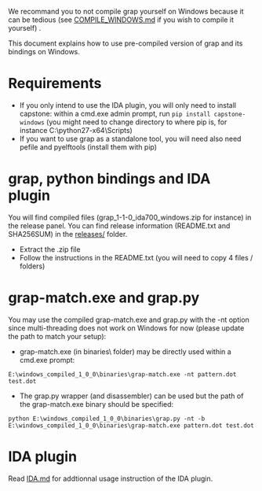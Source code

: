 We recommand you to not compile grap yourself on Windows because it can be tedious (see [COMPILE_WINDOWS.md](doc/COMPILE_WINDOWS.md) if you wish to compile it yourself) .

This document explains how to use pre-compiled version of grap and its bindings on Windows.

# Requirements

- If you only intend to use the IDA plugin, you will only need to install capstone: within a cmd.exe admin prompt, run `pip install capstone-windows` (you might need to change directory to where pip is, for instance C:\python27-x64\Scripts)
- If you want to use grap as a standalone tool, you will need also need pefile and pyelftools (install them with pip)

# grap, python bindings and IDA plugin
You will find compiled files (grap\_1-1-0\_ida700\_windows.zip for instance) in the release panel. You can find release information (README.txt and SHA256SUM) in the [releases/](releases/) folder.

- Extract the .zip file
- Follow the instructions in the README.txt (you will need to copy 4 files / folders)

# grap-match.exe and grap.py
You may use the compiled grap-match.exe and grap.py with the -nt option since multi-threading does not work on Windows for now (please update the path to match your setup):

- grap-match.exe (in binaries\ folder) may be directly used within a cmd.exe prompt:
```
E:\windows_compiled_1_0_0\binaries\grap-match.exe -nt pattern.dot test.dot
```
- The grap.py wrapper (and disassembler) can be used but the path of the grap-match.exe binary should be specified:
```
python E:\windows_compiled_1_0_0\binaries\grap.py -nt -b E:\windows_compiled_1_0_0\binaries\grap-match.exe pattern.dot test.dot
```

# IDA plugin
Read [IDA.md](IDA.md) for addtionnal usage instruction of the IDA plugin.
